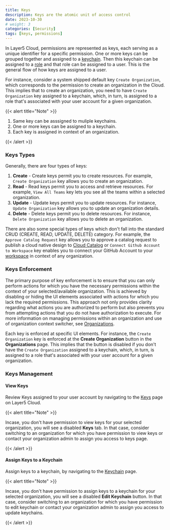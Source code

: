 ```yaml
---
title: Keys
description: Keys are the atomic unit of access control
date: 2023-10-30
# weight: 3
categories: [Security]
tags: [keys, permissions]
---
```


In Layer5 Cloud, permissions are represented as keys, each serving as a unique identifier for a specific permission. One or more keys can be grouped together and assigned to a [keychain](/cloud/security/keychains). Then this keychain can be assigned to a [role](/cloud/security/roles) and that role can be assigned to a user. This is the general flow of how keys are assigned to a user.

For instance, consider a system shipped default key `Create Organization`, which corresponds to the permission to create an organization in the Cloud. This implies that to create an organization, you need to have `Create Organization` key assigned to a keychain, which, in turn, is assigned to a role that's associated with your user account for a given organization.

{{< alert title="Note" >}}

1. Same key can be asssigned to muliple keychains.
2. One or more keys can be assigned to a keychain.
3. Each key is assigned in context of an organization.

{{< /alert >}}

### Keys Types

Generally, there are four types of keys:

1. **Create** - Create keys permit you to create resources. For example, `Create Organization` key allows you to create an organization.
2. **Read** - Read keys permit you to access and retrieve resources. For example, `View All Teams` key lets you see all the teams within a selected organization.
3. **Update** - Update keys permit you to update resources. For instance, `Update Organization` key allows you to update an organization details.
4. **Delete** - Delete keys permit you to delete resources. For instance, `Delete Organization` key allows you to delete an organization.

There are also some special types of keys which don't fall into the standard CRUD (CREATE, READ, UPDATE, DELETE) category. For example, the `Approve Catalog Request` key allows you to approve a catalog request to publish a cloud native design to [Cloud Catalog](/cloud/catalog) or `Connect Github Account to Workspace` key enables you to connect your GitHub Account to your [workspace](/cloud/workspaces) in context of any organization.


### Keys Enforcement

The primary purpose of key enforcement is to ensure that you can only perform actions for which you have the necessary permissions within the context of your selected/available organization. This is achieved by disabling or hiding the UI elements associated with actions for which you lack the required permissions. This approach not only provides clarity regarding what actions you are authorized to perform but also prevents you from attempting actions that you do not have authorization to execute.
For more information on managing permissions within an organization and use of organization context switcher, see [Organizations](/cloud/identity/organizations).

Each key is enforced at specific UI elements. For instance, the `Create Organization` key is enforced at the **Create Organization** button in the **Organizations** page. This implies that the button is disabled if you don't have the `Create Organization` assigned to a keychain, which, in turn, is assigned to a role that's associated with your user account for a given organization.


### Keys Management

#### View Keys

Review Keys assigned to your user account by navigating to the [Keys](https://cloud.layer5.io/security/keys) page on Layer5 Cloud.

{{< alert title="Note" >}}

Incase, you don't have permission to view keys for your selected organization, you will see a disabled **Keys** tab. In that case, consider switching to an organization for which you have permission to view keys or contact your organization admin to assign you access to keys page.

{{< /alert >}}

#### Assign Keys to a Keychain

Assign keys to a keychain, by navigating to the [Keychain](https://cloud.layer5.io/security/keychain) page.

{{< alert title="Note" >}}

Incase, you don't have permission to assign keys to a keychain for your selected organization, you will see a disabled **Edit Keychain** button. In that case, consider switching to an organization for which you have permission to edit keychain or contact your organization admin to assign you access to update keychains.

{{< /alert >}}
